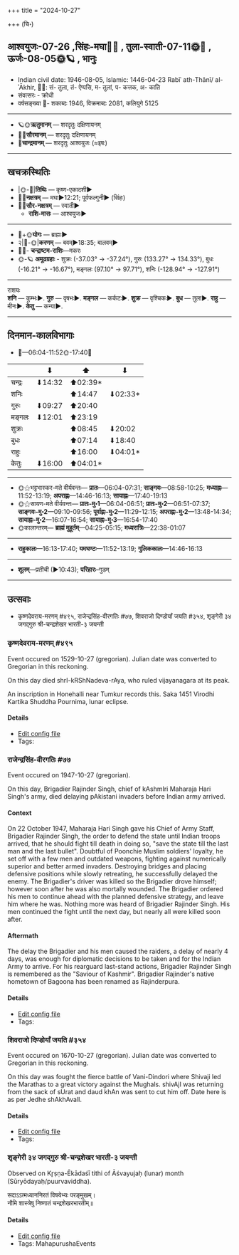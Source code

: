 +++
title = "2024-10-27"

+++
(चि॰)
## आश्वयुजः-07-26  ,सिंहः-मघा🌛🌌  ,  तुला-स्वाती-07-11🌞🌌  ,  ऊर्जः-08-05🌞🪐  , भानुः
- Indian civil date: 1946-08-05, Islamic: 1446-04-23 Rabīʿ ath-Thānī/ al-ʾĀkhir, 🌌🌞: सं- तुला, तं- ऐप्पसि, म- तुलां, प- कत्तक, अ- काति
- संवत्सरः - क्रोधी
- वर्षसङ्ख्या 🌛- शकाब्दः 1946, विक्रमाब्दः 2081, कलियुगे 5125
___________________
- 🪐🌞**ऋतुमानम्** — शरदृतुः दक्षिणायनम्
- 🌌🌞**सौरमानम्** — शरदृतुः दक्षिणायनम्
- 🌛**चान्द्रमानम्** — शरदृतुः आश्वयुजः (≈इषः)
___________________


## खचक्रस्थितिः
- |🌞-🌛|**तिथिः** — कृष्ण-एकादशी►  
- 🌌🌛**नक्षत्रम्** — मघा►12:21; पूर्वफल्गुनी► (सिंहः)  
- 🌌🌞**सौर-नक्षत्रम्** — स्वाती►  
  - **राशि-मासः** — आश्वयुजः► 
___________________
- 🌛+🌞**योगः** — ब्राह्मः►  
- २|🌛-🌞|**करणम्** — बवम्►18:35; बालवम्►  
- 🌌🌛- **चन्द्राष्टम-राशिः**—मकरः  
- 🌞-🪐 **अमूढग्रहाः** - शुक्रः (-37.03° → -37.24°), गुरुः (133.27° → 134.33°), बुधः (-16.21° → -16.67°), मङ्गलः (97.10° → 97.71°), शनिः (-128.94° → -127.91°)
___________________
राशयः  
**शनि** — कुम्भः►. **गुरु** — वृषभः►. **मङ्गल** — कर्कटः►. **शुक्र** — वृश्चिकः►. **बुध** — तुला►. **राहु** — मीनः►. **केतु** — कन्या►. 
___________________


## दिनमान-कालविभागाः
- 🌅—06:04-11:52🌞-17:40🌇  

|      |⬇     |⬆     |⬇     |
|------|-----|-----|------|
|चन्द्रः|⬇14:32 |⬆02:39*|     |
|शनिः   |     |⬆14:47 |⬇02:33*|
|गुरुः  |⬇09:27 |⬆20:40 |     |
|मङ्गलः |⬇12:01 |⬆23:19 |     |
|शुक्रः |     |⬆08:45 |⬇20:02 |
|बुधः   |     |⬆07:14 |⬇18:40 |
|राहुः  |     |⬆16:00 |⬇04:01*|
|केतुः  |⬇16:00 |⬆04:01*|     |
___________________
- 🌞⚝भट्टभास्कर-मते वीर्यवन्तः— **प्रातः**—06:04-07:31; **साङ्गवः**—08:58-10:25; **मध्याह्नः**—11:52-13:19; **अपराह्णः**—14:46-16:13; **सायाह्नः**—17:40-19:13  
- 🌞⚝सायण-मते वीर्यवन्तः— **प्रातः-मु॰1**—06:04-06:51; **प्रातः-मु॰2**—06:51-07:37; **साङ्गवः-मु॰2**—09:10-09:56; **पूर्वाह्णः-मु॰2**—11:29-12:15; **अपराह्णः-मु॰2**—13:48-14:34; **सायाह्नः-मु॰2**—16:07-16:54; **सायाह्नः-मु॰3**—16:54-17:40  
- 🌞कालान्तरम्— **ब्राह्मं मुहूर्तम्**—04:25-05:15; **मध्यरात्रिः**—22:38-01:07  
___________________
- **राहुकालः**—16:13-17:40; **यमघण्टः**—11:52-13:19; **गुलिककालः**—14:46-16:13  
___________________
- **शूलम्**—प्रतीची (►10:43); **परिहारः**–गुडम्  
___________________

## उत्सवाः
- कृष्णदेवराय-मरणम् #४९५, राजेन्द्रसिंह-वीरगतिः #७७, शिवराजो दिण्डोर्यां जयति #३५४, शृङ्गेरी ३४ जगद्गुरु श्री-चन्द्रशेखर भारती-३ जयन्ती
### कृष्णदेवराय-मरणम् #४९५

Event occured on 1529-10-27 (gregorian). Julian date was converted to Gregorian in this reckoning. 

On this day died shrI-kRShNadeva-rAya, who ruled vijayanagara at its peak.

An inscription in Honehalli near Tumkur records this. Saka 1451 Virodhi Kartika Shuddha Pournima, lunar eclipse.

#### Details
- [Edit config file](https://github.com/jyotisham/adyatithi/blob/master/mahApuruSha/xatra-later/julian/day/10/17/kRShNadevarAya-mRtyuH.toml)
- Tags: 


### राजेन्द्रसिंह-वीरगतिः #७७

Event occured on 1947-10-27 (gregorian). 

On this day, Brigadier Rajinder Singh, chief of kAshmIri Maharaja Hari Singh's army, died delaying pAkistani invaders before Indian army arrived.

#### Context
On 22 October 1947, Maharaja Hari Singh gave his Chief of Army Staff, Brigadier Rajinder Singh, the order to defend the state until Indian troops arrived, that he should fight till death in doing so, "save the state till the last man and the last bullet". Doubtful of  Poonchie Muslim soldiers' loyalty, he set off with a few men and outdated weapons, fighting against numerically superior and better armed invaders. Destroying bridges and placing defensive positions while slowly retreating, he successfully delayed the enemy. The Brigadier's driver was killed so the Brigadier drove himself; however soon after he was also mortally wounded. The Brigadier ordered his men to continue ahead with the planned defensive strategy, and leave him where he was. Nothing more was heard of Brigadier Rajinder Singh. His men continued the fight until the next day, but nearly all were killed soon after. 

#### Aftermath
The delay the Brigadier and his men caused the raiders, a delay of nearly 4 days, was enough for diplomatic decisions to be taken and for the Indian Army to arrive. For his rearguard last-stand actions, Brigadier Rajinder Singh is remembered as the "Saviour of Kashmir". Brigadier Rajinder's native hometown of Bagoona has been renamed as Rajinderpura.

#### Details
- [Edit config file](https://github.com/jyotisham/adyatithi/blob/master/mahApuruSha/xatra-later/gregorian/day/10/27/rAjendra-siMha-vIragatiH.toml)
- Tags: 


### शिवराजो दिण्डोर्यां जयति #३५४

Event occured on 1670-10-27 (gregorian). Julian date was converted to Gregorian in this reckoning. 

On this day was fought the fierce battle of Vani-Dindori where Shivaji led the Marathas to a great victory against the Mughals. shivAjI was returning from the sack of sUrat and daud khAn was sent to cut him off. Date here is as per Jedhe shAkhAvalI.

#### Details
- [Edit config file](https://github.com/jyotisham/adyatithi/blob/master/mahApuruSha/xatra-later/julian/day/10/17/shivarAjo_diNDoryAM_jayati.toml)
- Tags: 


### शृङ्गेरी ३४ जगद्गुरु श्री-चन्द्रशेखर भारती-३ जयन्ती

Observed on Kr̥ṣṇa-Ēkādaśī tithi of Āśvayujaḥ (lunar) month (Sūryōdayaḥ/puurvaviddha). 

सदाऽऽत्मध्याननिरतं विषयेभ्यः परङ्मुखम्।  
नौमि शास्त्रेषु निष्णातं चन्द्रशेखरभारतीम्॥



#### Details
- [Edit config file](https://github.com/jyotisham/adyatithi/blob/master/mahApuruSha/zRGgErI-maTha/lunar_month/tithi/07/26/zRGgErI_34_jagadguru_zrI~candrazEkhara_bhAratI~3_jayantI.toml)
- Tags: MahapurushaEvents


